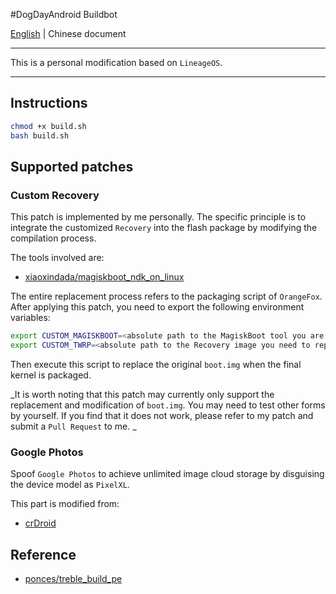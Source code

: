 #DogDayAndroid Buildbot

[English](./README.md) | Chinese document

---

This is a personal modification based on `LineageOS`.

---

## Instructions

```bash
chmod +x build.sh
bash build.sh
```

## Supported patches

### Custom Recovery

This patch is implemented by me personally. The specific principle is to integrate the customized `Recovery` into the flash package by modifying the compilation process.

The tools involved are:

- [xiaoxindada/magiskboot_ndk_on_linux](https://github.com/xiaoxindada/magiskboot_ndk_on_linux)

The entire replacement process refers to the packaging script of `OrangeFox`. After applying this patch, you need to export the following environment variables:

```bash
export CUSTOM_MAGISKBOOT=<absolute path to the MagiskBoot tool you are using>
export CUSTOM_TWRP=<absolute path to the Recovery image you need to replace>
```

Then execute this script to replace the original `boot.img` when the final kernel is packaged.

_It is worth noting that this patch may currently only support the replacement and modification of `boot.img`. You may need to test other forms by yourself. If you find that it does not work, please refer to my patch and submit a `Pull Request` to me. _

### Google Photos

Spoof `Google Photos` to achieve unlimited image cloud storage by disguising the device model as `PixelXL`.

This part is modified from:

- [crDroid](https://github.com/crdroidandroid/android_frameworks_base/blob/cc484e53adfe6be0bb5582502f49800951ed48b5/core/java/com/android/internal/util/crdroid/PixelPropsUtils.java#L249)

## Reference

- [ponces/treble_build_pe](https://github.com/ponces/treble_build_pe)